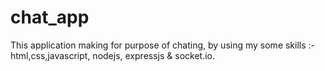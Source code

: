 # chat_app
This application making for purpose of chating, by using my some skills :- html,css,javascript, nodejs, expressjs &amp; socket.io.
